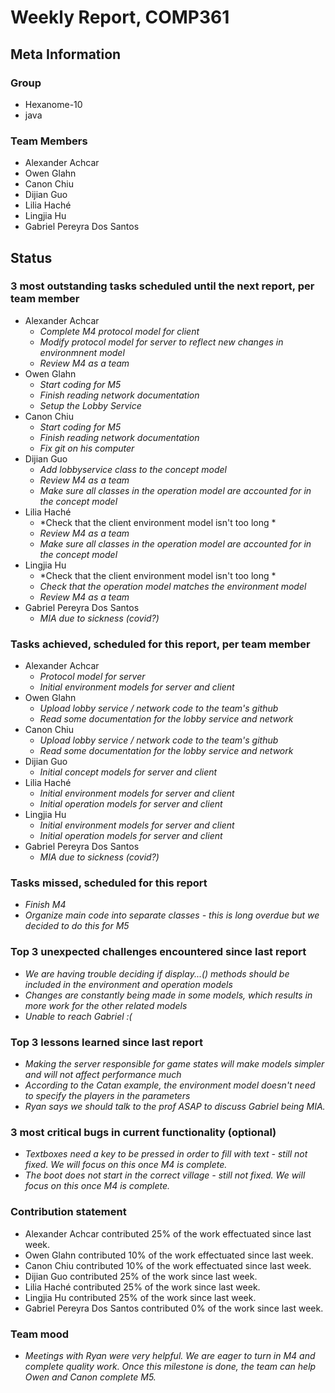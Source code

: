 # Weekly Report, COMP361

## Meta Information

### Group

 * Hexanome-10
 * java

### Team Members

 * Alexander Achcar
 * Owen Glahn
 * Canon Chiu
 * Dijian Guo
 * Lilia Haché
 * Lingjia Hu
 * Gabriel Pereyra Dos Santos

## Status

### 3 most outstanding tasks scheduled until the next report, per team member

 * Alexander Achcar
   * *Complete M4 protocol model for client*
   * *Modify protocol model for server to reflect new changes in environmnent model*
   * *Review M4 as a team*
 * Owen Glahn
   * *Start coding for M5*
   * *Finish reading network documentation*
   * *Setup the Lobby Service*
 * Canon Chiu
   * *Start coding for M5*
   * *Finish reading network documentation*
   * *Fix git on his computer*
 * Dijian Guo
   * *Add lobbyservice class to the concept model*
   * *Review M4 as a team*
   * *Make sure all classes in the operation model are accounted for in the concept model*
 * Lilia Haché
   * *Check that the client environment model isn't too long *
   * *Review M4 as a team*
   * *Make sure all classes in the operation model are accounted for in the concept model*
 * Lingjia Hu
   * *Check that the client environment model isn't too long *
   * *Check that the operation model matches the environment model*
   * *Review M4 as a team*
 * Gabriel Pereyra Dos Santos
   * *MIA due to sickness (covid?)*
   
### Tasks achieved, scheduled for this report, per team member

 * Alexander Achcar
   * *Protocol model for server*
   * *Initial environment models for server and client*
 * Owen Glahn
   * *Upload lobby service / network code to the team's github*
   * *Read some documentation for the lobby service and network*
 * Canon Chiu
   * *Upload lobby service / network code to the team's github*
   * *Read some documentation for the lobby service and network*
 * Dijian Guo
   * *Initial concept models for server and client*
 * Lilia Haché
   * *Initial environment models for server and client*
   * *Initial operation models for server and client*
 * Lingjia Hu
   * *Initial environment models for server and client*
   * *Initial operation models for server and client*
 * Gabriel Pereyra Dos Santos
   * *MIA due to sickness (covid?)*

### Tasks missed, scheduled for this report

 * *Finish M4*
 * *Organize main code into separate classes - this is long overdue but we decided to do this for M5*

### Top 3 unexpected challenges encountered since last report

 * *We are having trouble deciding if display...() methods should be included in the environment and operation models*
 * *Changes are constantly being made in some models, which results in more work for the other related models*
 * *Unable to reach Gabriel :(*

### Top 3 lessons learned since last report

 * *Making the server responsible for game states will make models simpler and will not affect performance much*
 * *According to the Catan example, the environment model doesn't need to specify the players in the parameters*
 * *Ryan says we should talk to the prof ASAP to discuss Gabriel being MIA.*

### 3 most critical bugs in current functionality (optional)

 * *Textboxes need a key to be pressed in order to fill with text - still not fixed. We will focus on this once M4 is complete.*
 * *The boot does not start in the correct village - still not fixed. We will focus on this once M4 is complete.*

### Contribution statement

 * Alexander Achcar contributed 25% of the work effectuated since last week.
 * Owen Glahn contributed 10% of the work effectuated since last week.
 * Canon Chiu contributed 10% of the work effectuated since last week.
 * Dijian Guo contributed 25% of the work since last week.
 * Lilia Haché contributed 25% of the work since last week.
 * Lingjia Hu contributed 25% of the work since last week.
 * Gabriel Pereyra Dos Santos contributed 0% of the work since last week.

### Team mood

* *Meetings with Ryan were very helpful. We are eager to turn in M4 and complete quality work. Once this milestone is done, the team can help Owen and Canon complete M5.*
